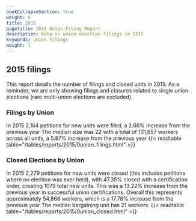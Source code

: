 ```yaml
---
bookCollapseSection: true
weight: 6
title: 2015
pagetitle: 2015 Union Filing Report
description: Data on union election filings in 2015
keywords: union filings
weight: 1
---
```


## 2015 filings

This report details the number of filings and closed units in 2015. As a reminder, we are only showing filings and closures related to single union elections (rare multi-union elections are excluded).

### Filings by Union
In 2015 2,164 petitions for new units were filed, a 2.66% increase from the previous year The median size was 22 with a total of 131,657 workers across all units, a 5.87% increase from the previous year
{{< readtable table="/tables/reports/2015/0union_filings.html" >}}

### Closed Elections by Union
In 2015 2,279 petitions for new units were closed (this includes petitions where no election was ever held), with 47.35% closed with a certification order, creating 1079 total new units. This was a 13.22% increase from the previous year in successful union certifications. Overall this represents approximately 54,868 workers, which is a 17.78% increase from the previous year The median bargaining unit has 21 workers.
{{< readtable table="/tables/reports/2015/0union_closed.html" >}}
